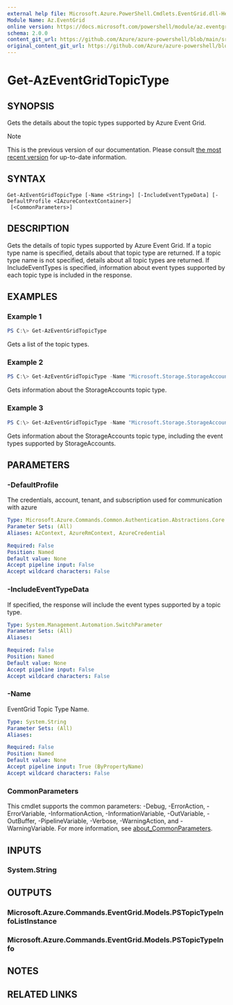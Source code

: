 ```yaml
---
external help file: Microsoft.Azure.PowerShell.Cmdlets.EventGrid.dll-Help.xml
Module Name: Az.EventGrid
online version: https://docs.microsoft.com/powershell/module/az.eventgrid/get-azeventgridtopictype
schema: 2.0.0
content_git_url: https://github.com/Azure/azure-powershell/blob/main/src/EventGrid/EventGrid/help/Get-AzEventGridTopicType.md
original_content_git_url: https://github.com/Azure/azure-powershell/blob/main/src/EventGrid/EventGrid/help/Get-AzEventGridTopicType.md
---
```


# Get-AzEventGridTopicType

## SYNOPSIS
Gets the details about the topic types supported by Azure Event Grid.

> [!NOTE]
>This is the previous version of our documentation. Please consult [the most recent version](/powershell/module/az.eventgrid/get-azeventgridtopictype) for up-to-date information.

## SYNTAX

```
Get-AzEventGridTopicType [-Name <String>] [-IncludeEventTypeData] [-DefaultProfile <IAzureContextContainer>]
 [<CommonParameters>]
```

## DESCRIPTION
Gets the details of topic types supported by Azure Event Grid.
If a topic type name is specified, details about that topic type are returned.
If a topic type name is not specified, details about all topic types are returned.
If IncludeEventTypes is specified, information about event types supported by each topic type is included in the response.

## EXAMPLES

### Example 1
```powershell
PS C:\> Get-AzEventGridTopicType
```

Gets a list of the topic types.

### Example 2
```powershell
PS C:\> Get-AzEventGridTopicType -Name "Microsoft.Storage.StorageAccounts"
```

Gets information about the StorageAccounts topic type.

### Example 3
```powershell
PS C:\> Get-AzEventGridTopicType -Name "Microsoft.Storage.StorageAccounts" -IncludeEventTypeData
```

Gets information about the StorageAccounts topic type, including the event types supported by StorageAccounts.

## PARAMETERS

### -DefaultProfile
The credentials, account, tenant, and subscription used for communication with azure

```yaml
Type: Microsoft.Azure.Commands.Common.Authentication.Abstractions.Core.IAzureContextContainer
Parameter Sets: (All)
Aliases: AzContext, AzureRmContext, AzureCredential

Required: False
Position: Named
Default value: None
Accept pipeline input: False
Accept wildcard characters: False
```

### -IncludeEventTypeData
If specified, the response will include the event types supported by a topic type.

```yaml
Type: System.Management.Automation.SwitchParameter
Parameter Sets: (All)
Aliases:

Required: False
Position: Named
Default value: None
Accept pipeline input: False
Accept wildcard characters: False
```

### -Name
EventGrid Topic Type Name.

```yaml
Type: System.String
Parameter Sets: (All)
Aliases:

Required: False
Position: Named
Default value: None
Accept pipeline input: True (ByPropertyName)
Accept wildcard characters: False
```

### CommonParameters
This cmdlet supports the common parameters: -Debug, -ErrorAction, -ErrorVariable, -InformationAction, -InformationVariable, -OutVariable, -OutBuffer, -PipelineVariable, -Verbose, -WarningAction, and -WarningVariable. For more information, see [about_CommonParameters](http://go.microsoft.com/fwlink/?LinkID=113216).

## INPUTS

### System.String

## OUTPUTS

### Microsoft.Azure.Commands.EventGrid.Models.PSTopicTypeInfoListInstance

### Microsoft.Azure.Commands.EventGrid.Models.PSTopicTypeInfo

## NOTES

## RELATED LINKS
